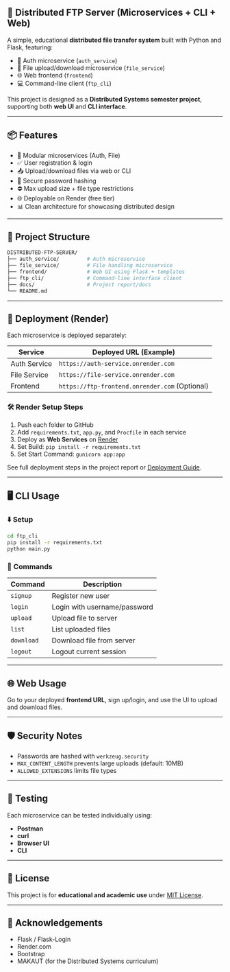 ## 📁 Distributed FTP Server (Microservices + CLI + Web)

A simple, educational **distributed file transfer system** built with Python and Flask, featuring:

* 🔐 Auth microservice (`auth_service`)
* 📂 File upload/download microservice (`file_service`)
* 🌐 Web frontend (`frontend`)
* 💻 Command-line client (`ftp_cli`)

This project is designed as a **Distributed Systems semester project**, supporting both **web UI** and **CLI interface**.

---

## 📦 Features

* 🧩 Modular microservices (Auth, File)
* ✅ User registration & login
* 📤 Upload/download files via web or CLI
* 🔐 Secure password hashing
* ⛔ Max upload size + file type restrictions
* 🌐 Deployable on Render (free tier)
* 📊 Clean architecture for showcasing distributed design

---

## 📁 Project Structure

```bash
DISTRIBUTED-FTP-SERVER/
├── auth_service/         # Auth microservice
├── file_service/         # File handling microservice
├── frontend/             # Web UI using Flask + templates
├── ftp_cli/              # Command-line interface client
├── docs/                 # Project report/docs
└── README.md
```

---

## 🚀 Deployment (Render)

Each microservice is deployed separately:

| Service      | Deployed URL (Example)                         |
| ------------ | ---------------------------------------------- |
| Auth Service | `https://auth-service.onrender.com`            |
| File Service | `https://file-service.onrender.com`            |
| Frontend     | `https://ftp-frontend.onrender.com` (Optional) |

### 🛠 Render Setup Steps

1. Push each folder to GitHub
2. Add `requirements.txt`, `app.py`, and `Procfile` in each service
3. Deploy as **Web Services** on [Render](https://render.com)
4. Set Build: `pip install -r requirements.txt`
5. Set Start Command: `gunicorn app:app`

See full deployment steps in the project report or [Deployment Guide](#).

---

## 🖥️ CLI Usage

### ⬇️ Setup

```bash
cd ftp_cli
pip install -r requirements.txt
python main.py
```

### 🔐 Commands

| Command    | Description                  |
| ---------- | ---------------------------- |
| `signup`   | Register new user            |
| `login`    | Login with username/password |
| `upload`   | Upload file to server        |
| `list`     | List uploaded files          |
| `download` | Download file from server    |
| `logout`   | Logout current session       |

---

## 🌐 Web Usage

Go to your deployed **frontend URL**, sign up/login, and use the UI to upload and download files.

---

## 🛡️ Security Notes

* Passwords are hashed with `werkzeug.security`
* `MAX_CONTENT_LENGTH` prevents large uploads (default: 10MB)
* `ALLOWED_EXTENSIONS` limits file types

---

## 🧪 Testing

Each microservice can be tested individually using:

* **Postman**
* **curl**
* **Browser UI**
* **CLI**

---

## 📄 License

This project is for **educational and academic use** under [MIT License](LICENSE).

---

## 🙌 Acknowledgements

* Flask / Flask-Login
* Render.com
* Bootstrap
* MAKAUT (for the Distributed Systems curriculum)
